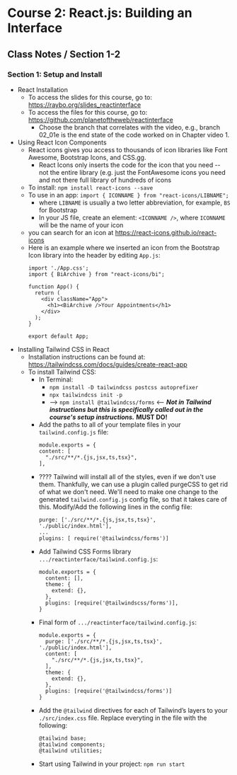 # Course 2: React.js: Building an Interface
## Class Notes / Section 1-2

### Section 1: Setup and Install
- React Installation
  - To access the slides for this course, go to: <https://raybo.org/slides_reactinterface>
  - To access the files for this course, go to: <https://github.com/planetoftheweb/reactinterface>
    - Choose the branch that correlates with the video, e.g., branch 02_01e is the end state of the code worked on in Chapter video 1.
- Using React Icon Components
  - React icons gives you access to thousands of icon libraries like Font Awesome, Bootstrap Icons, and CSS.gg.
    - React Icons only inserts the code for the icon that you need -- not the entire library (e.g. just the FontAwesome icons you need and not there full library of hundreds of icons
  - To install: `npm install react-icons --save`
  - To use in an app: `import { ICONNAME } from "react-icons/LIBNAME";`
    - where `LIBNAME` is usually a two letter abbreviation, for example, `BS` for Bootstrap
    - In your JS file, create an element: `<ICONNAME />`, where `ICONNAME` will be the name of your icon
  - you can search for an icon at <https://react-icons.github.io/react-icons>
  - Here is an example where we inserted an icon from the Bootstrap Icon library into the header by editing `App.js`:
    ```
    import './App.css';
    import { BiArchive } from "react-icons/bi";

    function App() {
      return (
        <div className="App">
          <h1><BiArchive />Your Appointments</h1>
        </div>
      );
    }

    export default App;
    ```
- Installing Tailwind CSS in React
  - Installation instructions can be found at: <https://tailwindcss.com/docs/guides/create-react-app>
  - To install Tailwind CSS:
    - In Terminal:
      - `npm install -D tailwindcss postcss autoprefixer`
      - `npx tailwindcss init -p`
      - --> `npm install @tailwindcss/forms` <-- ___Not in Tailwind instructions but this is specifically called out in the course's setup instructions.___ __MUST DO!__
    - Add the paths to all of your template files in your `tailwind.config.js` file:
      ```
      module.exports = {
      content: [
        "./src/**/*.{js,jsx,ts,tsx}",
      ],
      ```
    - ???? Tailwind will install all of the styles, even if we don't use them. Thankfully, we can use a plugin called purgeCSS to get rid of what we don't need. We'll need to make one change to the generated `tailwind.config.js` config file, so that it takes care of this. Modify/Add the following lines in the config file:
      ```
      purge: ['./src/**/*.{js,jsx,ts,tsx}', './public/index.html'],
      ...
      plugins: [ require('@tailwindcss/forms')]
      ```
    - Add Tailwind CSS Forms library `.../reactinterface/tailwind.config.js`:
      ```
      module.exports = {
        content: [],
        theme: {
          extend: {},
        },
        plugins: [require('@tailwindscss/forms')],
      }
      ```
    - Final form of `.../reactinterface/tailwind.config.js`:
      ```
      module.exports = {
        purge: ['./src/**/*.{js,jsx,ts,tsx}', './public/index.html'],
        content: [
          "./src/**/*.{js,jsx,ts,tsx}",
        ],
        theme: {
          extend: {},
        },
        plugins: [require('@tailwindcss/forms')]
      }
      ```
    - Add the `@tailwind` directives for each of Tailwind’s layers to your `./src/index.css` file. Replace everyting in the file with the following:
      ```
      @tailwind base;
      @tailwind components;
      @tailwind utilities;
      ```
    - Start using Tailwind in your project: `npm run start`
